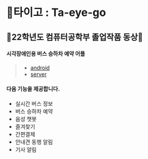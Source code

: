 # 🐯타이고 : Ta-eye-go
## 🥉22학년도 컴퓨터공학부 졸업작품 동상🥉

#### 시각장애인용 버스 승하차 예약 어플
> - [android](https://github.com/Ta-eye-go/android)
> - [server](https://github.com/Ta-eye-go/server)

#### 다음 기능을 제공합니다.
- 실시간 버스 정보
- 버스 승하차 예약
- 음성 챗봇
- 즐겨찾기
- 간편결제
- 안내견 동행 알림
- 기사 알림


